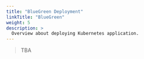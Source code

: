 ```yaml
---
title: "BlueGreen Deployment"
linkTitle: "BlueGreen"
weight: 5
description: >
  Overview about deploying Kubernetes application.
---
```


> TBA
